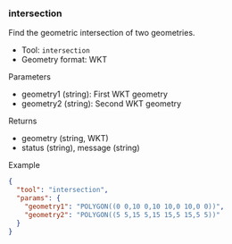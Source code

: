 ### intersection

Find the geometric intersection of two geometries.

- Tool: `intersection`
- Geometry format: WKT

Parameters

- geometry1 (string): First WKT geometry
- geometry2 (string): Second WKT geometry

Returns

- geometry (string, WKT)
- status (string), message (string)

Example

```json
{
  "tool": "intersection",
  "params": {
    "geometry1": "POLYGON((0 0,10 0,10 10,0 10,0 0))",
    "geometry2": "POLYGON((5 5,15 5,15 15,5 15,5 5))"
  }
}
```
